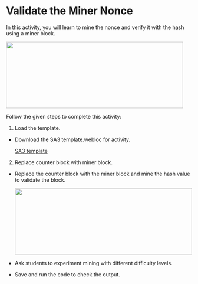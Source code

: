 Validate the Miner Nonce
=====================


In this activity, you will learn to mine the nonce and verify it with the hash using a miner block.



<img src= "https://s3.amazonaws.com/media-p.slid.es/uploads/1525749/images/10665757/pasted-from-clipboard.png" width = "480" height = "180">



Follow the given steps to complete this activity:

1. Load the template.

* Download the SA3 template.webloc for activity.


    <a href= "https://s3-whjr-curriculum-uploads.whjr.online/568864b7-a95b-4bb2-ae9a-2abc81781ef0.webloc">SA3 template</a>


2. Replace counter block with miner block.


* Replace the counter block with the miner block and mine the hash value to validate the block.


    <img src= "https://s3-whjr-curriculum-uploads.whjr.online/6d152fc5-6502-405d-ab26-3366c091edc2.png" width = "480" height = "180">


* Ask students to experiment mining with different difficulty levels.


* Save and run the code to check the output.
